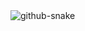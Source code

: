 <!-- Snake Code Contribution Map 贪吃蛇代码贡献图 -->
<picture>
  <source media="(prefers-color-scheme: dark)" srcset="https://cdn.jsdelivr.net/gh/Woshiajuana/Woshiajuana/profile-snake-contrib/github-contribution-grid-snake-dark.svg" />
  <source media="(prefers-color-scheme: light)" srcset="https://cdn.jsdelivr.net/gh/Woshiajuana/Woshiajuana/profile-snake-contrib/github-contribution-grid-snake.svg" />
  <img alt="github-snake" src="https://cdn.jsdelivr.net/gh/Woshiajuana/Woshiajuana/profile-snake-contrib/github-contribution-grid-snake-dark.svg" />
</picture>

